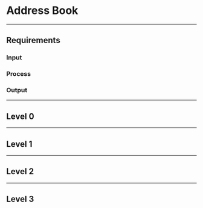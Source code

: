 # Address Book

--------------------------------------------------------------------------------

## Requirements

### Input

### Process

### Output

--------------------------------------------------------------------------------

## Level 0

--------------------------------------------------------------------------------

## Level 1

--------------------------------------------------------------------------------

## Level 2

--------------------------------------------------------------------------------

## Level 3

